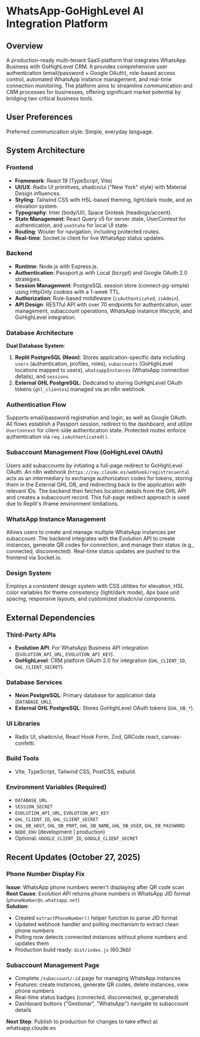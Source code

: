 # WhatsApp-GoHighLevel AI Integration Platform

## Overview
A production-ready multi-tenant SaaS platform that integrates WhatsApp Business with GoHighLevel CRM. It provides comprehensive user authentication (email/password + Google OAuth), role-based access control, automated WhatsApp instance management, and real-time connection monitoring. The platform aims to streamline communication and CRM processes for businesses, offering significant market potential by bridging two critical business tools.

## User Preferences
Preferred communication style: Simple, everyday language.

## System Architecture

### Frontend
- **Framework**: React 19 (TypeScript, Vite)
- **UI/UX**: Radix UI primitives, shadcn/ui ("New York" style) with Material Design influences.
- **Styling**: Tailwind CSS with HSL-based theming, light/dark mode, and an elevation system.
- **Typography**: Inter (body/UI), Space Grotesk (headings/accent).
- **State Management**: React Query v5 for server state, UserContext for authentication, and `useState` for local UI state.
- **Routing**: Wouter for navigation, including protected routes.
- **Real-time**: Socket.io client for live WhatsApp status updates.

### Backend
- **Runtime**: Node.js with Express.js.
- **Authentication**: Passport.js with Local (bcrypt) and Google OAuth 2.0 strategies.
- **Session Management**: PostgreSQL session store (connect-pg-simple) using HttpOnly cookies with a 1-week TTL.
- **Authorization**: Role-based middleware (`isAuthenticated`, `isAdmin`).
- **API Design**: RESTful API with over 70 endpoints for authentication, user management, subaccount operations, WhatsApp instance lifecycle, and GoHighLevel integration.

### Database Architecture
**Dual Database System**:
1.  **Replit PostgreSQL (Neon)**: Stores application-specific data including `users` (authentication, profiles, roles), `subaccounts` (GoHighLevel locations mapped to users), `whatsappInstances` (WhatsApp connection details), and `sessions`.
2.  **External GHL PostgreSQL**: Dedicated to storing GoHighLevel OAuth tokens (`ghl_clientes`) managed via an n8n webhook.

### Authentication Flow
Supports email/password registration and login, as well as Google OAuth. All flows establish a Passport session, redirect to the dashboard, and utilize `UserContext` for client-side authentication state. Protected routes enforce authentication via `req.isAuthenticated()`.

### Subaccount Management Flow (GoHighLevel OAuth)
Users add subaccounts by initiating a full-page redirect to GoHighLevel OAuth. An n8n webhook (`https://ray.cloude.es/webhook/registrocuenta`) acts as an intermediary to exchange authorization codes for tokens, storing them in the External GHL DB, and redirecting back to the application with relevant IDs. The backend then fetches location details from the GHL API and creates a subaccount record. This full-page redirect approach is used due to Replit's iframe environment limitations.

### WhatsApp Instance Management
Allows users to create and manage multiple WhatsApp instances per subaccount. The backend integrates with the Evolution API to create instances, generate QR codes for connection, and manage their status (e.g., connected, disconnected). Real-time status updates are pushed to the frontend via Socket.io.

### Design System
Employs a consistent design system with CSS utilities for elevation, HSL color variables for theme consistency (light/dark mode), 4px base unit spacing, responsive layouts, and customized shadcn/ui components.

## External Dependencies

### Third-Party APIs
-   **Evolution API**: For WhatsApp Business API integration (`EVOLUTION_API_URL`, `EVOLUTION_API_KEY`).
-   **GoHighLevel**: CRM platform OAuth 2.0 for integration (`GHL_CLIENT_ID`, `GHL_CLIENT_SECRET`).

### Database Services
-   **Neon PostgreSQL**: Primary database for application data (`DATABASE_URL`).
-   **External GHL PostgreSQL**: Stores GoHighLevel OAuth tokens (`GHL_DB_*`).

### UI Libraries
-   Radix UI, shadcn/ui, React Hook Form, Zod, QRCode.react, canvas-confetti.

### Build Tools
-   Vite, TypeScript, Tailwind CSS, PostCSS, esbuild.

### Environment Variables (Required)
-   `DATABASE_URL`
-   `SESSION_SECRET`
-   `EVOLUTION_API_URL`, `EVOLUTION_API_KEY`
-   `GHL_CLIENT_ID`, `GHL_CLIENT_SECRET`
-   `GHL_DB_HOST`, `GHL_DB_PORT`, `GHL_DB_NAME`, `GHL_DB_USER`, `GHL_DB_PASSWORD`
-   `NODE_ENV` (development | production)
-   Optional: `GOOGLE_CLIENT_ID`, `GOOGLE_CLIENT_SECRET`
## Recent Updates (October 27, 2025)

### Phone Number Display Fix
**Issue**: WhatsApp phone numbers weren't displaying after QR code scan
**Root Cause**: Evolution API returns phone numbers in WhatsApp JID format (`phoneNumber@s.whatsapp.net`)  
**Solution**: 
- Created `extractPhoneNumber()` helper function to parse JID format
- Updated webhook handler and polling mechanism to extract clean phone numbers
- Polling now detects connected instances without phone numbers and updates them
- Production build ready: `dist/index.js` (60.3kb)

### Subaccount Management Page
- Complete `/subaccount/:id` page for managing WhatsApp instances
- Features: create instances, generate QR codes, delete instances, view phone numbers
- Real-time status badges (connected, disconnected, qr_generated)
- Dashboard buttons ("Gestionar", "WhatsApp") navigate to subaccount details

**Next Step**: Publish to production for changes to take effect at whatsapp.cloude.es
